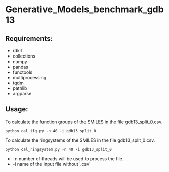 # Generative_Models_benchmark_gdb13

## Requirements:
* rdkit
* collections
* numpy 
* pandas
* functools
* multiprocessing
* tqdm
* pathlib
* argparse


## Usage:

To calculate the function groups of the SMILES in the file gdb13_split_0.csv.
```
python cal_ifg.py -n 40 -i gdb13_split_0
```

To calculate the ringsystems of the SMILES in the file gdb13_split_0.csv.
```
python cal_ringsystem.py -n 40 -i gdb13_split_0
```
- -n   number of threads will be used to process the file.
- -i   name of the input file without '.csv'
